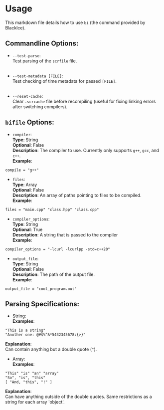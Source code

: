 # Usage

This markdown file details how to use `bi` (the command provided by BlackIce).

## Commandline Options:
- `--test-parse`:<br>
Test parsing of the `scrfile` file.<br><br>

- `--test-metadata [FILE]`:<br>
Test checking of time metadata for passed `[FILE]`.<br><br>

- `--reset-cache`:<br>
Clear `.scrcache` file before recompiling (useful for fixing linking errors after switching compilers).<br>

## `bifile` Options:
- `compiler`:<br>
**Type**: String<br>
**Optional**: False<br>
**Description**: The compiler to use. Currently only supports `g++`, `gcc`, and `c++`.<br>
**Example**:
```
compile = "g++"
```

- `files`:<br>
**Type**: Array<br>
**Optional**: False<br>
**Description**: An array of paths pointing to files to be compiled.<br>
**Example**:
```
files = "main.cpp" "class.hpp" "class.cpp"
```

- `compiler_options`:<br>
**Type**: String<br>
**Optional**: True<br>
**Description**: A string that is passed to the compiler<br>
**Example**:
```
compiler_options = "-lcurl -lcurlpp -std=c++20"
```

- `output_file`:<br>
**Type**: String<br>
**Optional**: False<br>
**Description**: The path of the output file.<br>
**Example**:
```
output_file = "cool_program.out"
```

## Parsing Specifications:
- String:<br>
**Examples**:
```
"This is a string"
"Another one: @#$%^&*5432345678:{>}"
```

**Explanation**:<br>
Can contain anything but a double quote (`"`).

- Array:<br>
**Examples**:
```
"This" "is" "an" "array"
"So", "is", "this"
[ "And, "this", "!" ]
```

**Explanation**:<br>
Can have anything outside of the double quotes. Same restrictions as a string for each array 'object'.
